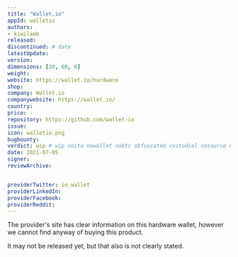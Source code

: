```yaml
---
title: "Wallet.io"
appId: walletio
authors:
- kiwilamb
released: 
discontinued: # date
latestUpdate:
version:
dimensions: [20, 60, 6]
weight: 
website: https://wallet.io/hardware
shop: 
company: Wallet.io
companywebsite: https://wallet.io/
country: 
price: -
repository: https://github.com/wallet-io
issue:
icon: walletio.png
bugbounty:
verdict: wip # wip noita nowallet nobtc obfuscated custodial nosource nonverifiable reproducible bounty defunct
date: 2021-07-05
signer:
reviewArchive:


providerTwitter: io_wallet
providerLinkedIn: 
providerFacebook: 
providerReddit: 
---
```


The provider's site has clear information on this hardware wallet, however we cannot find anyway of buying this product. 

It may not be released yet, but that also is not clearly stated.
